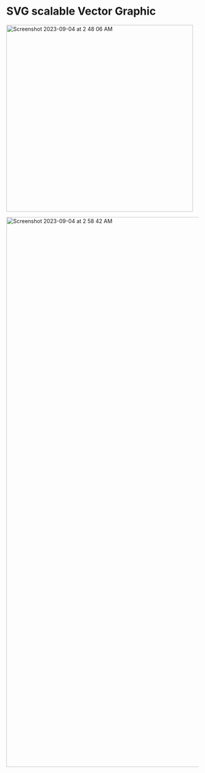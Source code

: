 # SVG scalable Vector Graphic
<img width="489" alt="Screenshot 2023-09-04 at 2 48 06 AM" src="https://github.com/sudo-self/SVG/assets/119916323/a7d996b2-bb42-4f0a-9ad1-3e90f628f68f"><br>

<img width="1440" alt="Screenshot 2023-09-04 at 2 58 42 AM" src="https://github.com/sudo-self/SVG/assets/119916323/f81c8df2-d3de-4732-a67d-1cd252b07961">
